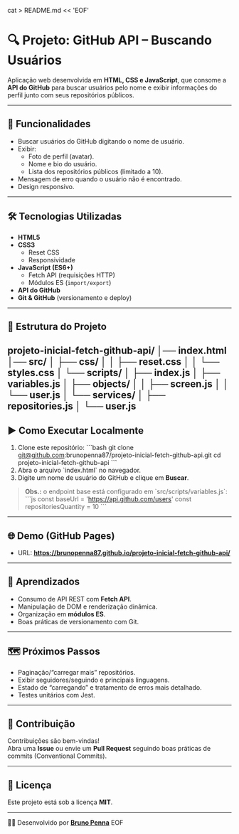 cat > README.md << 'EOF'
# 🔍 Projeto: GitHub API – Buscando Usuários

Aplicação web desenvolvida em **HTML, CSS e JavaScript**, que consome a **API do GitHub** para buscar usuários pelo nome e exibir informações do perfil junto com seus repositórios públicos.

---

## 🚀 Funcionalidades
- Buscar usuários do GitHub digitando o nome de usuário.
- Exibir:
  - Foto de perfil (avatar).
  - Nome e bio do usuário.
  - Lista dos repositórios públicos (limitado a 10).
- Mensagem de erro quando o usuário não é encontrado.
- Design responsivo.

---

## 🛠️ Tecnologias Utilizadas
- **HTML5**
- **CSS3**
  - Reset CSS
  - Responsividade
- **JavaScript (ES6+)**
  - Fetch API (requisições HTTP)
  - Módulos ES (`import/export`)
- **API do GitHub**
- **Git & GitHub** (versionamento e deploy)

---

## 📂 Estrutura do Projeto

projeto-inicial-fetch-github-api/
│── index.html
│── src/
│ ├── css/
│ │ ├── reset.css
│ │ └── styles.css
│ └── scripts/
│ ├── index.js
│ ├── variables.js
│ ├── objects/
│ │ ├── screen.js
│ │ └── user.js
│ └── services/
│ ├── repositories.js
│ └── user.js
---

## ▶️ Como Executar Localmente
1. Clone este repositório:
   \`\`\`bash
   git clone git@github.com:brunopenna87/projeto-inicial-fetch-github-api.git
   cd projeto-inicial-fetch-github-api
   \`\`\`
2. Abra o arquivo \`index.html\` no navegador.
3. Digite um nome de usuário do GitHub e clique em **Buscar**.

> **Obs.:** o endpoint base está configurado em \`src/scripts/variables.js\`:
> \`\`\`js
> const baseUrl = 'https://api.github.com/users'
> const repositoriesQuantity = 10
> \`\`\`

---

## 🌐 Demo (GitHub Pages)
- URL: **https://brunopenna87.github.io/projeto-inicial-fetch-github-api/**

---

## 📖 Aprendizados
- Consumo de API REST com **Fetch API**.
- Manipulação de DOM e renderização dinâmica.
- Organização em **módulos ES**.
- Boas práticas de versionamento com Git.

---

## 🗺️ Próximos Passos
- Paginação/“carregar mais” repositórios.
- Exibir seguidores/seguindo e principais linguagens.
- Estado de “carregando” e tratamento de erros mais detalhado.
- Testes unitários com Jest.

---

## 🤝 Contribuição
Contribuições são bem-vindas!  
Abra uma **Issue** ou envie um **Pull Request** seguindo boas práticas de commits (Conventional Commits).

---

## 📝 Licença
Este projeto está sob a licença **MIT**.

---

👨‍💻 Desenvolvido por **[Bruno Penna](https://github.com/brunopenna87)**
EOF
